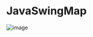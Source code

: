 # JavaSwingMap

![image](https://user-images.githubusercontent.com/93170189/225525856-42fc9b93-c716-43af-a6a6-913cf66e8bd7.png)
